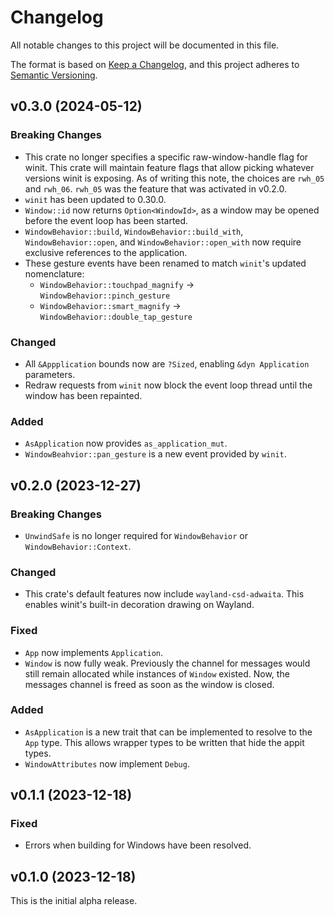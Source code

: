 # Changelog

All notable changes to this project will be documented in this file.

The format is based on [Keep a Changelog](https://keepachangelog.com/en/1.0.0/),
and this project adheres to [Semantic Versioning](https://semver.org/spec/v2.0.0.html).

## v0.3.0 (2024-05-12)

### Breaking Changes

- This crate no longer specifies a specific raw-window-handle flag for winit.
  This crate will maintain feature flags that allow picking whatever versions
  winit is exposing. As of writing this note, the choices are `rwh_05` and
  `rwh_06`. `rwh_05` was the feature that was activated in v0.2.0.
- `winit` has been updated to 0.30.0.
- `Window::id` now returns `Option<WindowId>`, as a window may be opened before
  the event loop has been started.
- `WindowBehavior::build`, `WindowBehavior::build_with`, `WindowBehavior::open`,
  and `WindowBehavior::open_with` now require exclusive references to the
  application.
- These gesture events have been renamed to match `winit`'s updated nomenclature:
  - `WindowBehavior::touchpad_magnify` -> `WindowBehavior::pinch_gesture`
  - `WindowBehavior::smart_magnify` -> `WindowBehavior::double_tap_gesture`

### Changed

- All `&Appplication` bounds now are `?Sized`, enabling `&dyn Application`
  parameters.
- Redraw requests from `winit` now block the event loop thread until the window
  has been repainted.

### Added

- `AsApplication` now provides `as_application_mut`.
- `WindowBeahvior::pan_gesture` is a new event provided by `winit`.

## v0.2.0 (2023-12-27)

### Breaking Changes

- `UnwindSafe` is no longer required for `WindowBehavior` or
  `WindowBehavior::Context`.

### Changed

- This crate's default features now include `wayland-csd-adwaita`. This enables
  winit's built-in decoration drawing on Wayland.

### Fixed

- `App` now implements `Application`.
- `Window` is now fully weak. Previously the channel for messages would still
  remain allocated while instances of `Window` existed. Now, the messages
  channel is freed as soon as the window is closed.

### Added

- `AsApplication` is a new trait that can be implemented to resolve to the `App`
  type. This allows wrapper types to be written that hide the appit types.
- `WindowAttributes` now implement `Debug`.

## v0.1.1 (2023-12-18)

### Fixed

- Errors when building for Windows have been resolved.

## v0.1.0 (2023-12-18)

This is the initial alpha release.

